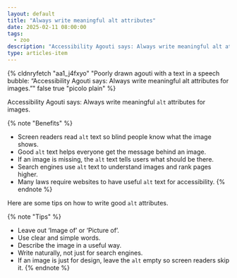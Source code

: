 ```yaml
---
layout: default
title: "Always write meaningful alt attributes"
date: 2025-02-11 08:00:00
tags:
  - zoo
description: "Accessibility Agouti says: Always write meaningful alt attributes for images."
type: articles-item
---
```


{% cldnryfetch "aa1_j4fxyo" "Poorly drawn agouti with a text in a speech bubble: “Accessibility Agouti says: Always write meaningful alt attributes for images.”" false true "picolo plain" %}

Accessibility Agouti says: Always write meaningful `alt` attributes for images.

{% note "Benefits" %}
- Screen readers read `alt` text so blind people know what the image shows.
- Good `alt` text helps everyone get the message behind an image.
- If an image is missing, the `alt` text tells users what should be there.
- Search engines use `alt` text to understand images and rank pages higher.
- Many laws require websites to have useful `alt` text for accessibility.
{% endnote %}

Here are some tips on how to write good `alt` attributes.

{% note "Tips" %}
- Leave out ‘Image of’ or ‘Picture of’.
- Use clear and simple words.
- Describe the image in a useful way.
- Write naturally, not just for search engines.
- If an image is just for design, leave the `alt` empty so screen readers skip it.
{% endnote %}
